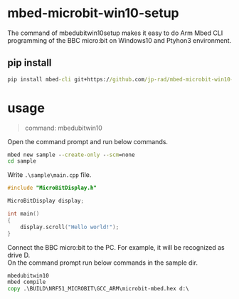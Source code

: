 # mbed-microbit-win10-setup
The command of mbedubitwin10setup makes it easy to do Arm Mbed CLI programming of the BBC micro:bit on Windows10 and Ptyhon3 environment.

## pip install

```cmd
pip install mbed-cli git+https://github.com/jp-rad/mbed-microbit-win10-setup.git
```

# usage

>
> command: mbedubitwin10
>

Open the command prompt and run below commands.

```cmd
mbed new sample --create-only --scm=none
cd sample
```

Write `.\sample\main.cpp` file.

```cpp
#include "MicroBitDisplay.h"

MicroBitDisplay display;

int main()
{
    display.scroll("Hello world!");
}
```

Connect the BBC micro:bit to the PC. For example, it will be recognized as drive D.  
On the command prompt run below commands in the sample dir.  

```cmd
mbedubitwin10
mbed compile
copy .\BUILD\NRF51_MICROBIT\GCC_ARM\microbit-mbed.hex d:\
```
